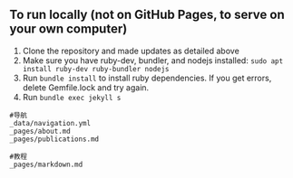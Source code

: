 
## To run locally (not on GitHub Pages, to serve on your own computer)

1. Clone the repository and made updates as detailed above
1. Make sure you have ruby-dev, bundler, and nodejs installed: `sudo apt install ruby-dev ruby-bundler nodejs`
1. Run `bundle install` to install ruby dependencies. If you get errors, delete Gemfile.lock and try again.
1. Run `bundle exec jekyll s`
```
#导航
_data/navigation.yml
_pages/about.md
_pages/publications.md

#教程
_pages/markdown.md
```
